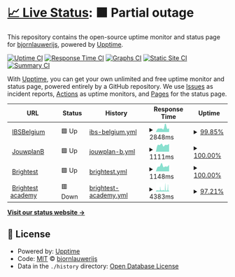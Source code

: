 # [📈 Live Status](https://bjornlauwerijs.github.io/upptime-monitor/): <!--live status--> **🟧 Partial outage**

This repository contains the open-source uptime monitor and status page for [bjornlauwerijs](https://demo.upptime.js.org), powered by [Upptime](https://github.com/upptime/upptime).

[![Uptime CI](https://github.com/bjornlauwerijs/upptime-monitor/workflows/Uptime%20CI/badge.svg)](https://github.com/bjornlauwerijs/upptime-monitor/actions?query=workflow%3A%22Uptime+CI%22)
[![Response Time CI](https://github.com/bjornlauwerijs/upptime-monitor/workflows/Response%20Time%20CI/badge.svg)](https://github.com/bjornlauwerijs/upptime-monitor/actions?query=workflow%3A%22Response+Time+CI%22)
[![Graphs CI](https://github.com/bjornlauwerijs/upptime-monitor/workflows/Graphs%20CI/badge.svg)](https://github.com/bjornlauwerijs/upptime-monitor/actions?query=workflow%3A%22Graphs+CI%22)
[![Static Site CI](https://github.com/bjornlauwerijs/upptime-monitor/workflows/Static%20Site%20CI/badge.svg)](https://github.com/bjornlauwerijs/upptime-monitor/actions?query=workflow%3A%22Static+Site+CI%22)
[![Summary CI](https://github.com/bjornlauwerijs/upptime-monitor/workflows/Summary%20CI/badge.svg)](https://github.com/bjornlauwerijs/upptime-monitor/actions?query=workflow%3A%22Summary+CI%22)

With [Upptime](https://upptime.js.org), you can get your own unlimited and free uptime monitor and status page, powered entirely by a GitHub repository. We use [Issues](https://github.com/bjornlauwerijs/upptime-monitor/issues) as incident reports, [Actions](https://github.com/bjornlauwerijs/upptime-monitor/actions) as uptime monitors, and [Pages](https://demo.upptime.js.org) for the status page.

<!--start: status pages-->
<!-- This summary is generated by Upptime (https://github.com/upptime/upptime) -->
<!-- Do not edit this manually, your changes will be overwritten -->
<!-- prettier-ignore -->
| URL | Status | History | Response Time | Uptime |
| --- | ------ | ------- | ------------- | ------ |
| <img alt="" src="https://icons.duckduckgo.com/ip3/www.ibsbelgium.org.ico" height="13"> [IBSBelgium](https://www.ibsbelgium.org/) | 🟩 Up | [ibs-belgium.yml](https://github.com/bjornlauwerijs/upptime-monitor/commits/HEAD/history/ibs-belgium.yml) | <details><summary><img alt="Response time graph" src="./graphs/ibs-belgium/response-time-week.png" height="20"> 2848ms</summary><br><a href="https://bjornlauwerijs.github.io/upptime-monitor/history/ibs-belgium"><img alt="Response time 2852" src="https://img.shields.io/endpoint?url=https%3A%2F%2Fraw.githubusercontent.com%2Fbjornlauwerijs%2Fupptime-monitor%2FHEAD%2Fapi%2Fibs-belgium%2Fresponse-time.json"></a><br><a href="https://bjornlauwerijs.github.io/upptime-monitor/history/ibs-belgium"><img alt="24-hour response time 2044" src="https://img.shields.io/endpoint?url=https%3A%2F%2Fraw.githubusercontent.com%2Fbjornlauwerijs%2Fupptime-monitor%2FHEAD%2Fapi%2Fibs-belgium%2Fresponse-time-day.json"></a><br><a href="https://bjornlauwerijs.github.io/upptime-monitor/history/ibs-belgium"><img alt="7-day response time 2848" src="https://img.shields.io/endpoint?url=https%3A%2F%2Fraw.githubusercontent.com%2Fbjornlauwerijs%2Fupptime-monitor%2FHEAD%2Fapi%2Fibs-belgium%2Fresponse-time-week.json"></a><br><a href="https://bjornlauwerijs.github.io/upptime-monitor/history/ibs-belgium"><img alt="30-day response time 2725" src="https://img.shields.io/endpoint?url=https%3A%2F%2Fraw.githubusercontent.com%2Fbjornlauwerijs%2Fupptime-monitor%2FHEAD%2Fapi%2Fibs-belgium%2Fresponse-time-month.json"></a><br><a href="https://bjornlauwerijs.github.io/upptime-monitor/history/ibs-belgium"><img alt="1-year response time 2852" src="https://img.shields.io/endpoint?url=https%3A%2F%2Fraw.githubusercontent.com%2Fbjornlauwerijs%2Fupptime-monitor%2FHEAD%2Fapi%2Fibs-belgium%2Fresponse-time-year.json"></a></details> | <details><summary><a href="https://bjornlauwerijs.github.io/upptime-monitor/history/ibs-belgium">99.85%</a></summary><a href="https://bjornlauwerijs.github.io/upptime-monitor/history/ibs-belgium"><img alt="All-time uptime 99.93%" src="https://img.shields.io/endpoint?url=https%3A%2F%2Fraw.githubusercontent.com%2Fbjornlauwerijs%2Fupptime-monitor%2FHEAD%2Fapi%2Fibs-belgium%2Fuptime.json"></a><br><a href="https://bjornlauwerijs.github.io/upptime-monitor/history/ibs-belgium"><img alt="24-hour uptime 98.92%" src="https://img.shields.io/endpoint?url=https%3A%2F%2Fraw.githubusercontent.com%2Fbjornlauwerijs%2Fupptime-monitor%2FHEAD%2Fapi%2Fibs-belgium%2Fuptime-day.json"></a><br><a href="https://bjornlauwerijs.github.io/upptime-monitor/history/ibs-belgium"><img alt="7-day uptime 99.85%" src="https://img.shields.io/endpoint?url=https%3A%2F%2Fraw.githubusercontent.com%2Fbjornlauwerijs%2Fupptime-monitor%2FHEAD%2Fapi%2Fibs-belgium%2Fuptime-week.json"></a><br><a href="https://bjornlauwerijs.github.io/upptime-monitor/history/ibs-belgium"><img alt="30-day uptime 99.96%" src="https://img.shields.io/endpoint?url=https%3A%2F%2Fraw.githubusercontent.com%2Fbjornlauwerijs%2Fupptime-monitor%2FHEAD%2Fapi%2Fibs-belgium%2Fuptime-month.json"></a><br><a href="https://bjornlauwerijs.github.io/upptime-monitor/history/ibs-belgium"><img alt="1-year uptime 99.93%" src="https://img.shields.io/endpoint?url=https%3A%2F%2Fraw.githubusercontent.com%2Fbjornlauwerijs%2Fupptime-monitor%2FHEAD%2Fapi%2Fibs-belgium%2Fuptime-year.json"></a></details>
| <img alt="" src="https://icons.duckduckgo.com/ip3/jouwplanb.com.ico" height="13"> [JouwplanB](http://jouwplanb.com/) | 🟩 Up | [jouwplan-b.yml](https://github.com/bjornlauwerijs/upptime-monitor/commits/HEAD/history/jouwplan-b.yml) | <details><summary><img alt="Response time graph" src="./graphs/jouwplan-b/response-time-week.png" height="20"> 1111ms</summary><br><a href="https://bjornlauwerijs.github.io/upptime-monitor/history/jouwplan-b"><img alt="Response time 1498" src="https://img.shields.io/endpoint?url=https%3A%2F%2Fraw.githubusercontent.com%2Fbjornlauwerijs%2Fupptime-monitor%2FHEAD%2Fapi%2Fjouwplan-b%2Fresponse-time.json"></a><br><a href="https://bjornlauwerijs.github.io/upptime-monitor/history/jouwplan-b"><img alt="24-hour response time 1268" src="https://img.shields.io/endpoint?url=https%3A%2F%2Fraw.githubusercontent.com%2Fbjornlauwerijs%2Fupptime-monitor%2FHEAD%2Fapi%2Fjouwplan-b%2Fresponse-time-day.json"></a><br><a href="https://bjornlauwerijs.github.io/upptime-monitor/history/jouwplan-b"><img alt="7-day response time 1111" src="https://img.shields.io/endpoint?url=https%3A%2F%2Fraw.githubusercontent.com%2Fbjornlauwerijs%2Fupptime-monitor%2FHEAD%2Fapi%2Fjouwplan-b%2Fresponse-time-week.json"></a><br><a href="https://bjornlauwerijs.github.io/upptime-monitor/history/jouwplan-b"><img alt="30-day response time 1291" src="https://img.shields.io/endpoint?url=https%3A%2F%2Fraw.githubusercontent.com%2Fbjornlauwerijs%2Fupptime-monitor%2FHEAD%2Fapi%2Fjouwplan-b%2Fresponse-time-month.json"></a><br><a href="https://bjornlauwerijs.github.io/upptime-monitor/history/jouwplan-b"><img alt="1-year response time 1498" src="https://img.shields.io/endpoint?url=https%3A%2F%2Fraw.githubusercontent.com%2Fbjornlauwerijs%2Fupptime-monitor%2FHEAD%2Fapi%2Fjouwplan-b%2Fresponse-time-year.json"></a></details> | <details><summary><a href="https://bjornlauwerijs.github.io/upptime-monitor/history/jouwplan-b">100.00%</a></summary><a href="https://bjornlauwerijs.github.io/upptime-monitor/history/jouwplan-b"><img alt="All-time uptime 99.80%" src="https://img.shields.io/endpoint?url=https%3A%2F%2Fraw.githubusercontent.com%2Fbjornlauwerijs%2Fupptime-monitor%2FHEAD%2Fapi%2Fjouwplan-b%2Fuptime.json"></a><br><a href="https://bjornlauwerijs.github.io/upptime-monitor/history/jouwplan-b"><img alt="24-hour uptime 100.00%" src="https://img.shields.io/endpoint?url=https%3A%2F%2Fraw.githubusercontent.com%2Fbjornlauwerijs%2Fupptime-monitor%2FHEAD%2Fapi%2Fjouwplan-b%2Fuptime-day.json"></a><br><a href="https://bjornlauwerijs.github.io/upptime-monitor/history/jouwplan-b"><img alt="7-day uptime 100.00%" src="https://img.shields.io/endpoint?url=https%3A%2F%2Fraw.githubusercontent.com%2Fbjornlauwerijs%2Fupptime-monitor%2FHEAD%2Fapi%2Fjouwplan-b%2Fuptime-week.json"></a><br><a href="https://bjornlauwerijs.github.io/upptime-monitor/history/jouwplan-b"><img alt="30-day uptime 100.00%" src="https://img.shields.io/endpoint?url=https%3A%2F%2Fraw.githubusercontent.com%2Fbjornlauwerijs%2Fupptime-monitor%2FHEAD%2Fapi%2Fjouwplan-b%2Fuptime-month.json"></a><br><a href="https://bjornlauwerijs.github.io/upptime-monitor/history/jouwplan-b"><img alt="1-year uptime 99.80%" src="https://img.shields.io/endpoint?url=https%3A%2F%2Fraw.githubusercontent.com%2Fbjornlauwerijs%2Fupptime-monitor%2FHEAD%2Fapi%2Fjouwplan-b%2Fuptime-year.json"></a></details>
| <img alt="" src="https://icons.duckduckgo.com/ip3/www.brightest.be.ico" height="13"> [Brightest](https://www.brightest.be/) | 🟩 Up | [brightest.yml](https://github.com/bjornlauwerijs/upptime-monitor/commits/HEAD/history/brightest.yml) | <details><summary><img alt="Response time graph" src="./graphs/brightest/response-time-week.png" height="20"> 1148ms</summary><br><a href="https://bjornlauwerijs.github.io/upptime-monitor/history/brightest"><img alt="Response time 1153" src="https://img.shields.io/endpoint?url=https%3A%2F%2Fraw.githubusercontent.com%2Fbjornlauwerijs%2Fupptime-monitor%2FHEAD%2Fapi%2Fbrightest%2Fresponse-time.json"></a><br><a href="https://bjornlauwerijs.github.io/upptime-monitor/history/brightest"><img alt="24-hour response time 1247" src="https://img.shields.io/endpoint?url=https%3A%2F%2Fraw.githubusercontent.com%2Fbjornlauwerijs%2Fupptime-monitor%2FHEAD%2Fapi%2Fbrightest%2Fresponse-time-day.json"></a><br><a href="https://bjornlauwerijs.github.io/upptime-monitor/history/brightest"><img alt="7-day response time 1148" src="https://img.shields.io/endpoint?url=https%3A%2F%2Fraw.githubusercontent.com%2Fbjornlauwerijs%2Fupptime-monitor%2FHEAD%2Fapi%2Fbrightest%2Fresponse-time-week.json"></a><br><a href="https://bjornlauwerijs.github.io/upptime-monitor/history/brightest"><img alt="30-day response time 1145" src="https://img.shields.io/endpoint?url=https%3A%2F%2Fraw.githubusercontent.com%2Fbjornlauwerijs%2Fupptime-monitor%2FHEAD%2Fapi%2Fbrightest%2Fresponse-time-month.json"></a><br><a href="https://bjornlauwerijs.github.io/upptime-monitor/history/brightest"><img alt="1-year response time 1153" src="https://img.shields.io/endpoint?url=https%3A%2F%2Fraw.githubusercontent.com%2Fbjornlauwerijs%2Fupptime-monitor%2FHEAD%2Fapi%2Fbrightest%2Fresponse-time-year.json"></a></details> | <details><summary><a href="https://bjornlauwerijs.github.io/upptime-monitor/history/brightest">100.00%</a></summary><a href="https://bjornlauwerijs.github.io/upptime-monitor/history/brightest"><img alt="All-time uptime 99.90%" src="https://img.shields.io/endpoint?url=https%3A%2F%2Fraw.githubusercontent.com%2Fbjornlauwerijs%2Fupptime-monitor%2FHEAD%2Fapi%2Fbrightest%2Fuptime.json"></a><br><a href="https://bjornlauwerijs.github.io/upptime-monitor/history/brightest"><img alt="24-hour uptime 100.00%" src="https://img.shields.io/endpoint?url=https%3A%2F%2Fraw.githubusercontent.com%2Fbjornlauwerijs%2Fupptime-monitor%2FHEAD%2Fapi%2Fbrightest%2Fuptime-day.json"></a><br><a href="https://bjornlauwerijs.github.io/upptime-monitor/history/brightest"><img alt="7-day uptime 100.00%" src="https://img.shields.io/endpoint?url=https%3A%2F%2Fraw.githubusercontent.com%2Fbjornlauwerijs%2Fupptime-monitor%2FHEAD%2Fapi%2Fbrightest%2Fuptime-week.json"></a><br><a href="https://bjornlauwerijs.github.io/upptime-monitor/history/brightest"><img alt="30-day uptime 100.00%" src="https://img.shields.io/endpoint?url=https%3A%2F%2Fraw.githubusercontent.com%2Fbjornlauwerijs%2Fupptime-monitor%2FHEAD%2Fapi%2Fbrightest%2Fuptime-month.json"></a><br><a href="https://bjornlauwerijs.github.io/upptime-monitor/history/brightest"><img alt="1-year uptime 99.90%" src="https://img.shields.io/endpoint?url=https%3A%2F%2Fraw.githubusercontent.com%2Fbjornlauwerijs%2Fupptime-monitor%2FHEAD%2Fapi%2Fbrightest%2Fuptime-year.json"></a></details>
| <img alt="" src="https://icons.duckduckgo.com/ip3/academy.brightest.be.ico" height="13"> [Brightest academy](https://academy.brightest.be/) | 🟥 Down | [brightest-academy.yml](https://github.com/bjornlauwerijs/upptime-monitor/commits/HEAD/history/brightest-academy.yml) | <details><summary><img alt="Response time graph" src="./graphs/brightest-academy/response-time-week.png" height="20"> 4383ms</summary><br><a href="https://bjornlauwerijs.github.io/upptime-monitor/history/brightest-academy"><img alt="Response time 3893" src="https://img.shields.io/endpoint?url=https%3A%2F%2Fraw.githubusercontent.com%2Fbjornlauwerijs%2Fupptime-monitor%2FHEAD%2Fapi%2Fbrightest-academy%2Fresponse-time.json"></a><br><a href="https://bjornlauwerijs.github.io/upptime-monitor/history/brightest-academy"><img alt="24-hour response time 2761" src="https://img.shields.io/endpoint?url=https%3A%2F%2Fraw.githubusercontent.com%2Fbjornlauwerijs%2Fupptime-monitor%2FHEAD%2Fapi%2Fbrightest-academy%2Fresponse-time-day.json"></a><br><a href="https://bjornlauwerijs.github.io/upptime-monitor/history/brightest-academy"><img alt="7-day response time 4383" src="https://img.shields.io/endpoint?url=https%3A%2F%2Fraw.githubusercontent.com%2Fbjornlauwerijs%2Fupptime-monitor%2FHEAD%2Fapi%2Fbrightest-academy%2Fresponse-time-week.json"></a><br><a href="https://bjornlauwerijs.github.io/upptime-monitor/history/brightest-academy"><img alt="30-day response time 4190" src="https://img.shields.io/endpoint?url=https%3A%2F%2Fraw.githubusercontent.com%2Fbjornlauwerijs%2Fupptime-monitor%2FHEAD%2Fapi%2Fbrightest-academy%2Fresponse-time-month.json"></a><br><a href="https://bjornlauwerijs.github.io/upptime-monitor/history/brightest-academy"><img alt="1-year response time 3893" src="https://img.shields.io/endpoint?url=https%3A%2F%2Fraw.githubusercontent.com%2Fbjornlauwerijs%2Fupptime-monitor%2FHEAD%2Fapi%2Fbrightest-academy%2Fresponse-time-year.json"></a></details> | <details><summary><a href="https://bjornlauwerijs.github.io/upptime-monitor/history/brightest-academy">97.21%</a></summary><a href="https://bjornlauwerijs.github.io/upptime-monitor/history/brightest-academy"><img alt="All-time uptime 99.72%" src="https://img.shields.io/endpoint?url=https%3A%2F%2Fraw.githubusercontent.com%2Fbjornlauwerijs%2Fupptime-monitor%2FHEAD%2Fapi%2Fbrightest-academy%2Fuptime.json"></a><br><a href="https://bjornlauwerijs.github.io/upptime-monitor/history/brightest-academy"><img alt="24-hour uptime 97.57%" src="https://img.shields.io/endpoint?url=https%3A%2F%2Fraw.githubusercontent.com%2Fbjornlauwerijs%2Fupptime-monitor%2FHEAD%2Fapi%2Fbrightest-academy%2Fuptime-day.json"></a><br><a href="https://bjornlauwerijs.github.io/upptime-monitor/history/brightest-academy"><img alt="7-day uptime 97.21%" src="https://img.shields.io/endpoint?url=https%3A%2F%2Fraw.githubusercontent.com%2Fbjornlauwerijs%2Fupptime-monitor%2FHEAD%2Fapi%2Fbrightest-academy%2Fuptime-week.json"></a><br><a href="https://bjornlauwerijs.github.io/upptime-monitor/history/brightest-academy"><img alt="30-day uptime 99.36%" src="https://img.shields.io/endpoint?url=https%3A%2F%2Fraw.githubusercontent.com%2Fbjornlauwerijs%2Fupptime-monitor%2FHEAD%2Fapi%2Fbrightest-academy%2Fuptime-month.json"></a><br><a href="https://bjornlauwerijs.github.io/upptime-monitor/history/brightest-academy"><img alt="1-year uptime 99.72%" src="https://img.shields.io/endpoint?url=https%3A%2F%2Fraw.githubusercontent.com%2Fbjornlauwerijs%2Fupptime-monitor%2FHEAD%2Fapi%2Fbrightest-academy%2Fuptime-year.json"></a></details>

<!--end: status pages-->

[**Visit our status website →**](https://demo.upptime.js.org)

## 📄 License

- Powered by: [Upptime](https://github.com/upptime/upptime)
- Code: [MIT](./LICENSE) © [bjornlauwerijs](https://demo.upptime.js.org)
- Data in the `./history` directory: [Open Database License](https://opendatacommons.org/licenses/odbl/1-0/)
